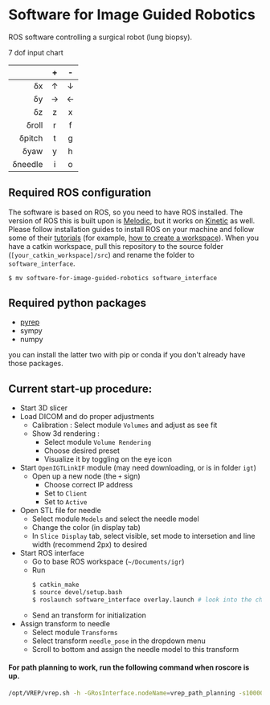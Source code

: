 # Software for Image Guided Robotics

ROS software controlling a surgical robot (lung biopsy).

7 dof input chart

| | + | - |
|--:|:-:|:-:|
|&#948;x|&#8593;|&#8595;|
|&#948;y|&#8594;|&#8592;|
|&#948;z|z|x|
|&#948;roll|r|f|
|&#948;pitch|t|g|
|&#948;yaw|y|h|
|&#948;needle|i|o|

## Required ROS configuration

The software is based on ROS, so you need to have ROS
installed. The version of ROS this is built upon is 
[Melodic](http://wiki.ros.org/melodic/Installation/Ubuntu), 
but it works on [Kinetic](http://wiki.ros.org/kinetic/Installation/Ubuntu) 
as well. Please follow installation guides to install ROS on your 
machine and follow some of their [tutorials](http://wiki.ros.org/catkin/Tutorials) (for example,
[how to create a workspace](http://wiki.ros.org/catkin/Tutorials/create_a_workspace)).
When you have a catkin workspace, pull this repository to
the source folder (```[your_catkin_workspace]/src```) and 
rename the folder to ```software_interface```.
```bash
$ mv software-for-image-guided-robotics software_interface
```

## Required python packages

- [pyrep](https://github.com/stepjam/PyRep)
- sympy
- numpy

you can install the latter two with pip or conda if you don't 
already have those packages.


## Current start-up procedure:

- Start 3D slicer
- Load DICOM and do proper adjustments
  - Calibration : Select module ```Volumes``` and adjust as see fit
  - Show 3d rendering : 
    - Select module ```Volume Rendering``` 
    - Choose desired preset
    - Visualize it by toggling on the eye icon
- Start ```OpenIGTLinkIF``` module (may need downloading, or is in folder ```igt```)
  - Open up a new node (the ```+``` sign)
    - Choose correct IP address
    - Set to ```Client```
    - Set to ```Active```
- Open STL file for needle
  - Select module ```Models``` and select the needle model
  - Change the color (in display tab)
  - In ```Slice Display``` tab, select visible, set mode to intersetion and line width (recommend 2px) to desired
- Start ROS interface
  - Go to base ROS workspace (```~/Documents/igr```)
  - Run 
    ```bash
    $ catkin_make
    $ source devel/setup.bash
    $ roslaunch software_interface overlay.launch # look into the choices in launch folder
    ```
  - Send an transform for initialization
- Assign transform to needle
  - Select module ```Transforms```
  - Select transform ```needle_pose``` in the dropdown menu
  - Scroll to bottom and assign the needle model to this transform


#### For path planning to work, run the following command when roscore is up.

```bash
/opt/VREP/vrep.sh -h -GRosInterface.nodeName=vrep_path_planning -s1000000000000000 -q ./src/software_interface/vrep_robot_control/CtRobot_pathplanning.ttt 
```